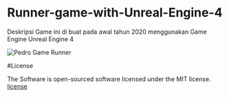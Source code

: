 # Runner-game-with-Unreal-Engine-4
Deskripsi
Game ini di buat pada awal tahun 2020 menggunakan Game Engine Unreal Engine 4


![Pedro Game Runner](https://user-images.githubusercontent.com/59316805/132381396-7b7c3796-bfee-42bd-ba0a-7d15dfb730e6.png)


#License

The Software is open-sourced software licensed under the MIT license. [license](#MIT)

 
